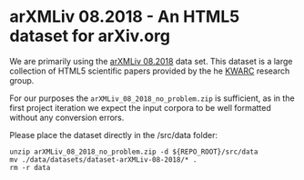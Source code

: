 # arXMLiv 08.2018 - An HTML5 dataset for arXiv.org

We are primarily using the [arXMLiv 08.2018](https://sigmathling.kwarc.info/resources/arxmliv-dataset-082018/) data set. 
This dataset is a large collection of HTML5 scientific papers provided by the he [KWARC](https://kwarc.info/) research group.

For our purposes the `arXMLiv_08_2018_no_problem.zip` is sufficient, as in the first project iteration we expect the input corpora to be well formatted without any conversion errors.  

Please place the dataset directly in the /src/data folder:
```
unzip arXMLiv_08_2018_no_problem.zip -d ${REPO_ROOT}/src/data
mv ./data/datasets/dataset-arXMLiv-08-2018/* .
rm -r data
```
